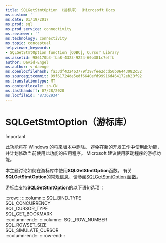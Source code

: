 ```yaml
---
title: SQLGetStmtOption （游标库） |Microsoft Docs
ms.custom: ''
ms.date: 01/19/2017
ms.prod: sql
ms.prod_service: connectivity
ms.reviewer: ''
ms.technology: connectivity
ms.topic: conceptual
helpviewer_keywords:
- SQLGetStmtOption function [ODBC], Cursor Library
ms.assetid: 986170b3-fba8-4323-9224-60b381c7effb
author: David-Engel
ms.author: v-daenge
ms.openlocfilehash: fa33df432463779f397fee2dcd50b06443082c52
ms.sourcegitcommit: 99f61724de5edf6640efd99916d464172eb23f92
ms.translationtype: MT
ms.contentlocale: zh-CN
ms.lasthandoff: 07/28/2020
ms.locfileid: "87362934"
---
```

# <a name="sqlgetstmtoption-cursor-library"></a>SQLGetStmtOption（游标库）
> [!IMPORTANT]  
>  此功能将在 Windows 的将来版本中删除。 避免在新的开发工作中使用此功能，并计划修改当前使用此功能的应用程序。 Microsoft 建议使用驱动程序的游标功能。  
  
 本主题讨论如何在游标库中使用**SQLGetStmtOption**函数。 有关**SQLGetStmtOption**的常规信息，请参阅[SQLGetStmtOption 函数](../../../odbc/reference/syntax/sqlgetstmtoption-function.md)。  
  
 游标库支持**SQLGetStmtOption**的以下语句选项：  

:::row:::
    :::column:::
        SQL_BIND_TYPE  
        SQL_CONCURRENCY  
        SQL_CURSOR_TYPE  
        SQL_GET_BOOKMARK  
    :::column-end:::
    :::column:::
        SQL_ROW_NUMBER  
        SQL_ROWSET_SIZE  
        SQL_SIMULATE_CURSOR  
    :::column-end:::
:::row-end:::
